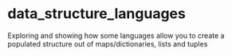 # data_structure_languages
Exploring and showing how some languages allow you to create a populated structure out of maps/dictionaries, lists and tuples
